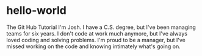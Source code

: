 # hello-world
The Git Hub Tutorial
I'm Josh. I have a C.S. degree, but I've been managing teams for six years. I don't code at work much anymore, but I've always loved coding and solving problems. I'm proud to be a manager, but I've missed working on the code and knowing intimately what's going on. 
